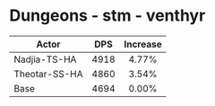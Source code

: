 # Dungeons - stm - venthyr
| Actor | DPS | Increase |
|---|:---:|:---:|
|Nadjia-TS-HA|4918|4.77%|
|Theotar-SS-HA|4860|3.54%|
|Base|4694|0.00%|
